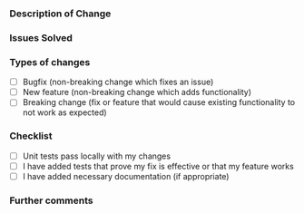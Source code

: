 <!--- Provide a general summary of the Pull Request in the Title above -->
<!--- You can erase any part of this template that is not applicable to your Issue. -->

### Description of Change
<!--- Include a brief description of this Pull Request and reasoning behind it. -->


### Issues Solved
<!--- If this Pull Request solves any issues, please list them here  -->

### Types of changes
<!--- Put an `x` in the boxes that apply  -->
- [ ] Bugfix (non-breaking change which fixes an issue)
- [ ] New feature (non-breaking change which adds functionality)
- [ ] Breaking change (fix or feature that would cause existing functionality to not work as expected)

### Checklist
<!--- Put an `x` in the boxes that apply. You can also fill these out after creating the PR. If you're unsure about any of them, don't hesitate to ask. We're here to help! This is simply a reminder of what we are going to look for before merging your code.  -->
- [ ] Unit tests pass locally with my changes
- [ ] I have added tests that prove my fix is effective or that my feature works
- [ ] I have added necessary documentation (if appropriate)

### Further comments

<!--- If this is a relatively large or complex change, kick off the discussion by explaining why you chose the solution you did and what alternatives you considered, etc... -->
